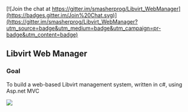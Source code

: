[![Join the chat at https://gitter.im/smasherprog/Libvirt_WebManager](https://badges.gitter.im/Join%20Chat.svg)](https://gitter.im/smasherprog/Libvirt_WebManager?utm_source=badge&utm_medium=badge&utm_campaign=pr-badge&utm_content=badge)

<h2>Libvirt Web Manager</h2>
<h3>Goal</h3>
<p>To build a web-based Libvirt management system, written in c#, using Asp.net MVC</p>

<a href="http://nolimitsdesigns.com/wp-content/gallery/libvirt-web-manager/Untitled-2.jpg"><img src="http://nolimitsdesigns.com/wp-content/gallery/libvirt-web-manager/Untitled-2.jpg" /></a>


